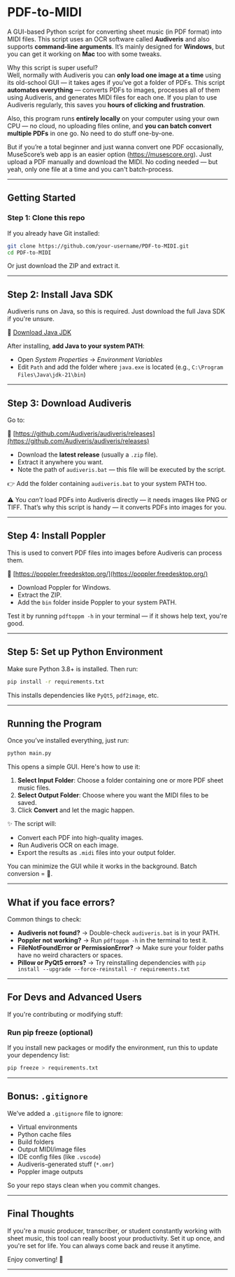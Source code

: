 # PDF-to-MIDI

A GUI-based Python script for converting sheet music (in PDF format) into MIDI files. This script uses an OCR software called **Audiveris** and also supports **command-line arguments**. It’s mainly designed for **Windows**, but you can get it working on **Mac** too with some tweaks.

Why this script is super useful?  
Well, normally with Audiveris you can **only load one image at a time** using its old-school GUI — it takes ages if you’ve got a folder of PDFs. This script **automates everything** — converts PDFs to images, processes all of them using Audiveris, and generates MIDI files for each one. If you plan to use Audiveris regularly, this saves you **hours of clicking and frustration**.

Also, this program runs **entirely locally** on your computer using your own CPU — no cloud, no uploading files online, and **you can batch convert multiple PDFs** in one go. No need to do stuff one-by-one.

But if you’re a total beginner and just wanna convert one PDF occasionally, MuseScore’s web app is an easier option (https://musescore.org). Just upload a PDF manually and download the MIDI. No coding needed — but yeah, only one file at a time and you can't batch-process.

---

## Getting Started

### Step 1: Clone this repo

If you already have Git installed:

```bash
git clone https://github.com/your-username/PDF-to-MIDI.git
cd PDF-to-MIDI
```

Or just download the ZIP and extract it.

---

## Step 2: Install Java SDK

Audiveris runs on Java, so this is required. Just download the full Java SDK if you're unsure.

🔗 [Download Java JDK](https://www.oracle.com/java/technologies/downloads/?er=221886#jdk21-windows)

After installing, **add Java to your system PATH**:
- Open *System Properties* → *Environment Variables*
- Edit `Path` and add the folder where `java.exe` is located (e.g., `C:\Program Files\Java\jdk-21\bin`)

---

## Step 3: Download Audiveris

Go to:

🔗 [https://github.com/Audiveris/audiveris/releases](https://github.com/Audiveris/audiveris/releases)

- Download the **latest release** (usually a `.zip` file).
- Extract it anywhere you want.
- Note the path of `audiveris.bat` — this file will be executed by the script.

👉 Add the folder containing `audiveris.bat` to your system PATH too.

⚠️ You *can’t* load PDFs into Audiveris directly — it needs images like PNG or TIFF. That’s why this script is handy — it converts PDFs into images for you.

---

## Step 4: Install Poppler

This is used to convert PDF files into images before Audiveris can process them.

🔗 [https://poppler.freedesktop.org/](https://poppler.freedesktop.org/)

- Download Poppler for Windows.
- Extract the ZIP.
- Add the `bin` folder inside Poppler to your system PATH.

Test it by running `pdftoppm -h` in your terminal — if it shows help text, you're good.

---

## Step 5: Set up Python Environment

Make sure Python 3.8+ is installed. Then run:

```bash
pip install -r requirements.txt
```

This installs dependencies like `PyQt5`, `pdf2image`, etc.

---

## Running the Program

Once you’ve installed everything, just run:

```bash
python main.py
```

This opens a simple GUI. Here's how to use it:

1. **Select Input Folder**: Choose a folder containing one or more PDF sheet music files.
2. **Select Output Folder**: Choose where you want the MIDI files to be saved.
3. Click **Convert** and let the magic happen.

✨ The script will:
- Convert each PDF into high-quality images.
- Run Audiveris OCR on each image.
- Export the results as `.midi` files into your output folder.

You can minimize the GUI while it works in the background. Batch conversion = 💯.

---

## What if you face errors?

Common things to check:

- **Audiveris not found?** → Double-check `audiveris.bat` is in your PATH.
- **Poppler not working?** → Run `pdftoppm -h` in the terminal to test it.
- **FileNotFoundError or PermissionError?** → Make sure your folder paths have no weird characters or spaces.
- **Pillow or PyQt5 errors?** → Try reinstalling dependencies with `pip install --upgrade --force-reinstall -r requirements.txt`

---

## For Devs and Advanced Users

If you're contributing or modifying stuff:

### Run pip freeze (optional)

If you install new packages or modify the environment, run this to update your dependency list:

```bash
pip freeze > requirements.txt
```

---

## Bonus: `.gitignore`

We’ve added a `.gitignore` file to ignore:

- Virtual environments
- Python cache files
- Build folders
- Output MIDI/image files
- IDE config files (like `.vscode`)
- Audiveris-generated stuff (`*.omr`)
- Poppler image outputs

So your repo stays clean when you commit changes.

---

## Final Thoughts

If you're a music producer, transcriber, or student constantly working with sheet music, this tool can really boost your productivity. Set it up once, and you're set for life. You can always come back and reuse it anytime.

Enjoy converting! 🎵

---
